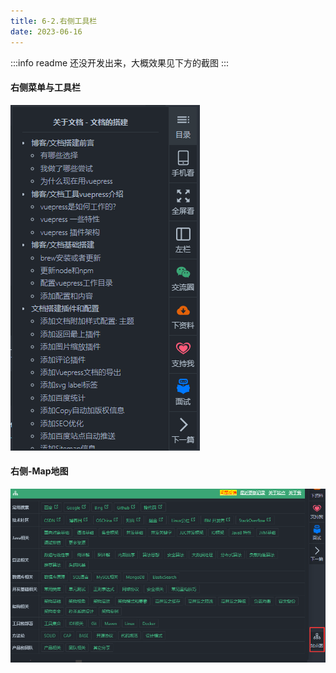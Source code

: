 ```yaml
---
title: 6-2.右侧工具栏
date: 2023-06-16
---
```

:::info readme
还没开发出来，大概效果见下方的截图
:::

#### 右侧菜单与工具栏
![6-2-1](/img/vue/vuepress/6-2-1.jpg)


#### 右侧-Map地图
![6-2-2](/img/vue/vuepress/6-2-2.jpg)